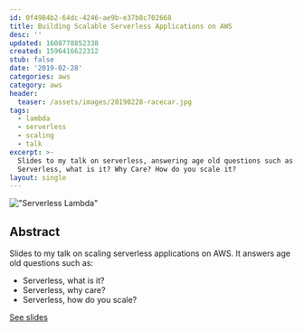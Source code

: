 ```yaml
---
id: 0f4984b2-64dc-4246-ae9b-e37b8c702668
title: Building Scalable Serverless Applications on AWS
desc: ''
updated: 1608778852338
created: 1596416622312
stub: false
date: '2019-02-28'
categories: aws
category: aws
header:
  teaser: /assets/images/20190228-racecar.jpg
tags:
  - lambda
  - serverless
  - scaling
  - talk
excerpt: >-
  Slides to my talk on serverless, answering age old questions such as:
  Serverless, what is it? Why Care? How do you scale it?
layout: single
---
```


!["Serverless Lambda"](/assets/images/20190228-racecar.jpg)

## Abstract
Slides to my talk on scaling serverless applications on AWS. It answers age old questions such as:
- Serverless, what is it?
- Serverless, why care?
- Serverless, how do you scale?

<a href="/assets/talks/sls.pdf" class="btn btn--info btn--large">See slides </a>


